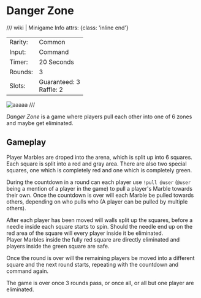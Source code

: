 # Danger Zone

/// wiki | Minigame Info
    attrs: {class: 'inline end'}

|         |                            |
|---------|----------------------------|
| Rarity: | Common                     |
| Input:  | Command                    |
| Timer:  | 20 Seconds                 |
| Rounds: | 3                          |
| Slots:  | Guaranteed: 3<br>Raffle: 2 |

![aaaaa](../../assets/images/minigames/danger-zone.jpg)
///

*Danger Zone* is a game where players pull each other into one of 6 zones and maybe get eliminated.

## Gameplay

Player Marbles are droped into the arena, which is split up into 6 squares.  
Each square is split into a red and gray area. There are also two special squares, one which is completely red and one which is completely green.

During the countdown in a round can each player use `!pull @user` (`@user` being a mention of a player in the game) to pull a player's Marble towards their own. Once the countdown is over will each Marble be pulled towards others, depending on who pulls who (A player can be pulled by multiple others).

After each player has been moved will walls split up the squares, before a needle inside each square starts to spin. Should the needle end up on the red area of the square will every player inside it be eliminated.  
Player Marbles inside the fully red square are directly eliminated and players inside the green square are safe.

Once the round is over will the remaining players be moved into a different square and the next round starts, repeating with the countdown and command again.

The game is over once 3 rounds pass, or once all, or all but one player are eliminated.